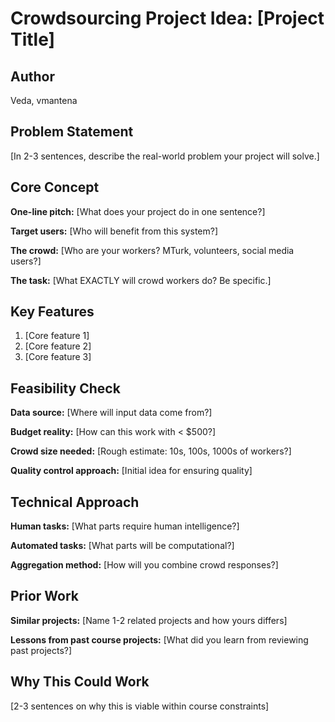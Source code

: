 # Crowdsourcing Project Idea: [Project Title]

## Author
Veda, vmantena

## Problem Statement
[In 2-3 sentences, describe the real-world problem your project will solve.]

## Core Concept
**One-line pitch:** [What does your project do in one sentence?]

**Target users:** [Who will benefit from this system?]

**The crowd:** [Who are your workers? MTurk, volunteers, social media users?]

**The task:** [What EXACTLY will crowd workers do? Be specific.]

## Key Features
1. [Core feature 1]
2. [Core feature 2]  
3. [Core feature 3]

## Feasibility Check
**Data source:** [Where will input data come from?]

**Budget reality:** [How can this work with < $500?]

**Crowd size needed:** [Rough estimate: 10s, 100s, 1000s of workers?]

**Quality control approach:** [Initial idea for ensuring quality]

## Technical Approach
**Human tasks:** [What parts require human intelligence?]

**Automated tasks:** [What parts will be computational?]

**Aggregation method:** [How will you combine crowd responses?]

## Prior Work
**Similar projects:** [Name 1-2 related projects and how yours differs]

**Lessons from past course projects:** [What did you learn from reviewing past projects?]

## Why This Could Work
[2-3 sentences on why this is viable within course constraints]

